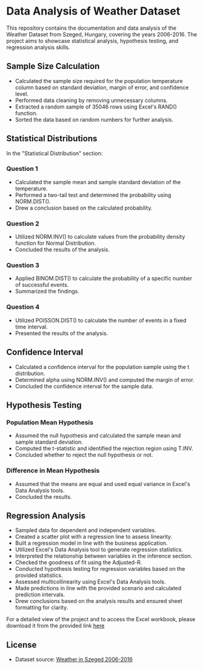 # Data Analysis of Weather Dataset

This repository contains the documentation and data analysis of the Weather Dataset from Szeged, Hungary, covering the years 2006-2016. The project aims to showcase statistical analysis, hypothesis testing, and regression analysis skills.

## Sample Size Calculation

- Calculated the sample size required for the population temperature column based on standard deviation, margin of error, and confidence level.
- Performed data cleaning by removing unnecessary columns.
- Extracted a random sample of 35046 rows using Excel's RAND() function.
- Sorted the data based on random numbers for further analysis.

## Statistical Distributions

In the "Statistical Distribution" section:
### Question 1
- Calculated the sample mean and sample standard deviation of the temperature.
- Performed a two-tail test and determined the probability using NORM.DIST().
- Drew a conclusion based on the calculated probability.

### Question 2
- Utilized NORM.INV() to calculate values from the probability density function for Normal Distribution.
- Concluded the results of the analysis.

### Question 3
- Applied BINOM.DIST() to calculate the probability of a specific number of successful events.
- Summarized the findings.

### Question 4
- Utilized POISSON.DIST() to calculate the number of events in a fixed time interval.
- Presented the results of the analysis.

## Confidence Interval

- Calculated a confidence interval for the population sample using the t distribution.
- Determined alpha using NORM.INV() and computed the margin of error.
- Concluded the confidence interval for the sample data.

## Hypothesis Testing

### Population Mean Hypothesis
- Assumed the null hypothesis and calculated the sample mean and sample standard deviation.
- Computed the t-statistic and identified the rejection region using T.INV.
- Concluded whether to reject the null hypothesis or not.

### Difference in Mean Hypothesis
- Assumed that the means are equal and used equal variance in Excel's Data Analysis tools.
- Concluded the results.

## Regression Analysis

- Sampled data for dependent and independent variables.
- Created a scatter plot with a regression line to assess linearity.
- Built a regression model in line with the business application.
- Utilized Excel's Data Analysis tool to generate regression statistics.
- Interpreted the relationship between variables in the inference section.
- Checked the goodness of fit using the Adjusted-R.
- Conducted hypothesis testing for regression variables based on the provided statistics.
- Assessed multicollinearity using Excel's Data Analysis tools.
- Made predictions in line with the provided scenario and calculated prediction intervals.
- Drew conclusions based on the analysis results and ensured sheet formatting for clarity.

For a detailed view of the project and to access the Excel workbook, please download it from the provided link [here](https://github.com/tsylanaatadbwen/Portfolio-Projects/blob/main/Statistics%20%26%20Regression%20Analysis%20Excel/Regression_Proj.xlsx)

## License

- Dataset source: [Weather in Szeged 2006-2016](https://www.kaggle.com/datasets/budincsevity/szeged-weather)

